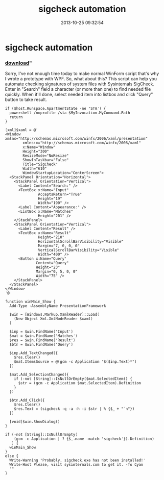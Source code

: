 ﻿---
pid:            4551
parent:         0
children:       
poster:         greg zakharov
title:          sigcheck automation
date:           2013-10-25 09:32:54
format:         posh
---

# sigcheck automation

### [download](4551.ps1)"

Sorry, I've not enough time today to make normal WinForm script that's why I wrote a prototype with WPF. So, what about this? This script can help you automate checking signatures of system files with Sysinternals SigCheck. Enter in "Search" field a character (or more than one) to find needed file quickly. When it'll done, select needed item into listbox and click "Query" button to take result.

```posh
if ($host.Runspace.ApartmentState -ne 'STA') {
  powershell /noprofile /sta $MyInvocation.MyCommand.Path
  return
}

[xml]$xaml = @'
<Window xmlns="http://schemas.microsoft.com/winfx/2006/xaml/presentation"
        xmlns:x="http://schemas.microsoft.com/winfx/2006/xaml"
        x:Name="Window"
        Height="300"
        ResizeMode="NoResize"
        ShowInTaskbar="False"
        Title="SigCheck"
        Width="610"
        WindowStartupLocation="CenterScreen">
  <StackPanel Orientation="Horizontal">
    <StackPanel Orientation="Vertical">
      <Label Content="Search:" />
      <TextBox x:Name="Input"
               AcceptsReturn="True"
               Height="19"
               Width="190" />
      <Label Content="Appearance:" />
      <ListBox x:Name="Matches"
               Height="201" />
    </StackPanel>
    <StackPanel Orientation="Vertical">
      <Label Content="Result" />
      <TextBox x:Name="Result"
               Height="210"
               HorizontalScrollBarVisibility="Visible"
               Margin="7, 0, 0, 0"
               VerticalScrollBarVisibility="Visible"
               Width="400" />
      <Button x:Name="Query"
              Content="Query"
              Height="23"
              Margin="0, 5, 0, 0"
              Width="75" />
    </StackPanel>
  </StackPanel>
</Window>
'@

function winMain_Show {
  Add-Type -AssemblyName PresentationFramework
  
  $win = [Windows.Markup.XamlReader]::Load(
    (New-Object Xml.XmlNodeReader $xaml)
  )
  
  $inp = $win.FindName('Input')
  $mat = $win.FindName('Matches')
  $res = $win.FindName('Result')
  $btn = $win.FindName('Query')
  
  $inp.Add_TextChanged({
    $res.Clear()
    $mat.ItemsSource = @(gcm -c Application "$($inp.Text)*")
  })
  
  $mat.Add_SelectionChanged({
    if (-not [String]::IsNullOrEmpty($mat.SelectedItem)) {
      $str = (gcm -c Application $mat.SelectedItem).Definition
    }
  })
  
  $btn.Add_Click({
    $res.Clear()
    $res.Text = (sigcheck -q -a -h -i $str | % {$_ + "`n"})
  })
  
  [void]$win.ShowDialog()
}

if (-not [String]::IsNullOrEmpty(
    (gcm -c Application | ? {$_.name -match 'sigcheck'}).Definition)
   ) {
  winMain_Show
}
else {
  Write-Warning 'Probably, sigcheck.exe has not been installed!'
  Write-Host Please, visit sysinternals.com to get it. -fo Cyan
  ""
}
```
